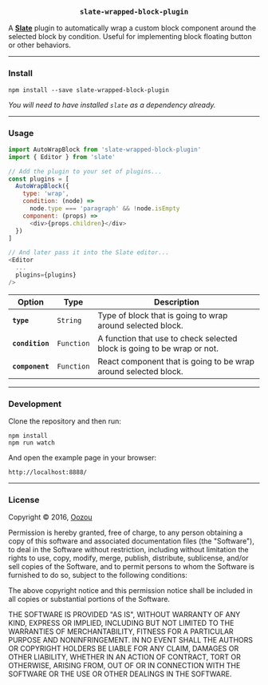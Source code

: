 
<h3 align="center"><code>slate-wrapped-block-plugin</code></h3>

A [**Slate**](https://github.com/ianstormtaylor/slate) plugin to automatically wrap a custom block component around the selected block by condition. Useful for implementing block floating button or other behaviors.

---

### Install

```
npm install --save slate-wrapped-block-plugin
```

_You will need to have installed `slate` as a dependency already._

---

### Usage

```js
import AutoWrapBlock from 'slate-wrapped-block-plugin'
import { Editor } from 'slate'

// Add the plugin to your set of plugins...
const plugins = [
  AutoWrapBlock({
    type: 'wrap',
    condition: (node) =>
      node.type === 'paragraph' && !node.isEmpty
    component: (props) =>
      <div>{props.children}</div>
  })
]

// And later pass it into the Slate editor...
<Editor
  ...
  plugins={plugins}
/>
```

Option | Type | Description
--- | --- | ---
**`type`** | `String` | Type of block that is going to wrap around selected block.
**`condition`** | `Function` | A function that use to check selected block is going to be wrap or not.
**`component`** | `Function` | React component that is going to be wrap around selected block.

---

### Development

Clone the repository and then run:

```
npm install
npm run watch
```

And open the example page in your browser:

```
http://localhost:8888/
```

---

### License

Copyright &copy; 2016, [Oozou](http://oozou.com)

Permission is hereby granted, free of charge, to any person obtaining a copy of this software and associated documentation files (the "Software"), to deal in the Software without restriction, including without limitation the rights to use, copy, modify, merge, publish, distribute, sublicense, and/or sell copies of the Software, and to permit persons to whom the Software is furnished to do so, subject to the following conditions:

The above copyright notice and this permission notice shall be included in all copies or substantial portions of the Software.

THE SOFTWARE IS PROVIDED "AS IS", WITHOUT WARRANTY OF ANY KIND, EXPRESS OR IMPLIED, INCLUDING BUT NOT LIMITED TO THE WARRANTIES OF MERCHANTABILITY, FITNESS FOR A PARTICULAR PURPOSE AND NONINFRINGEMENT. IN NO EVENT SHALL THE AUTHORS OR COPYRIGHT HOLDERS BE LIABLE FOR ANY CLAIM, DAMAGES OR OTHER LIABILITY, WHETHER IN AN ACTION OF CONTRACT, TORT OR OTHERWISE, ARISING FROM, OUT OF OR IN CONNECTION WITH THE SOFTWARE OR THE USE OR OTHER DEALINGS IN THE SOFTWARE.
